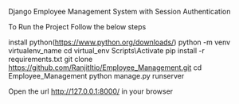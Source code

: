 Django Employee Management System with Session Authentication

To Run the Project Follow the below steps

   install python(https://www.python.org/downloads/)
   python -m venv virtualenv_name
   cd virtual_env
   Scripts\Activate
   pip install -r requirements.txt
   git clone https://github.com/RanjitItio/Employee_Management.git
   cd Employee_Management
   python manage.py runserver

Open the url http://127.0.0.1:8000/ in your browser

